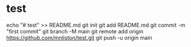 # test
echo "# test" >> README.md
git init
git add README.md
git commit -m "first commit"
git branch -M main
git remote add origin https://github.com/mnliston/test.git
git push -u origin main
